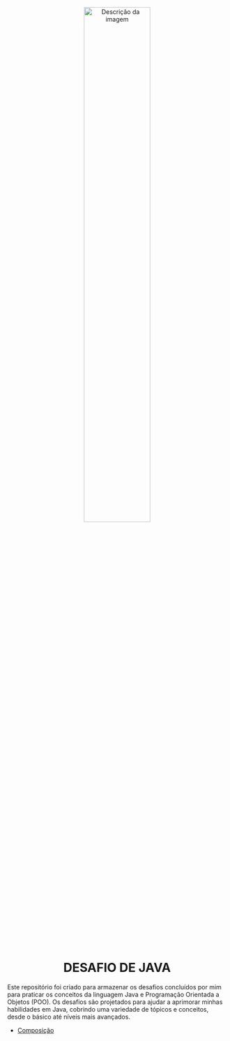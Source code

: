 <div align="center">
  
  <img src="https://hermes.dio.me/articles/cover/7b89fda2-4af3-4ae0-98bc-ad2b65854909.png" width="55%" alt="Descrição da imagem">
  <h1>DESAFIO DE JAVA</h1>
</div>
Este repositório foi criado para armazenar os desafios concluídos por mim para praticar os conceitos da linguagem Java e Programação Orientada a Objetos (POO). Os desafios são projetados para ajudar a aprimorar minhas habilidades em Java, cobrindo uma variedade de tópicos e conceitos, desde o básico até níveis mais avançados.

- <a href="https://github.com/JonathanGuimarae3s/exercises-in-java/tree/main/composicao">Composição</a>
